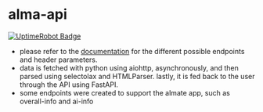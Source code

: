 # alma-api
<a href="https://stats.uptimerobot.com/0HCIzTy1EG/">
  <img src="https://img.shields.io/uptimerobot/status/m797562430-1dd4c1addad4402b1e688c4d" alt="UptimeRobot Badge">
</a>

- please refer to the [documentation](https://alma-api.onrender.com/docs) for the different possible endpoints and header parameters.
- data is fetched with python using aiohttp, asynchronously, and then parsed using selectolax and HTMLParser. lastly, it is fed back to the user through the API using FastAPI.
- some endpoints were created to support the almate app, such as overall-info and ai-info
